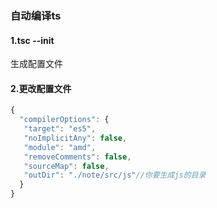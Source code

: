 ### 自动编译ts
#### 1.tsc --init
生成配置文件
#### 2.更改配置文件
```ts
{
  "compilerOptions": {
   "target": "es5",
   "noImplicitAny": false,
   "module": "amd",
   "removeComments": false,
   "sourceMap": false,
   "outDir": "./note/src/js"//你要生成js的目录
  }
}
```